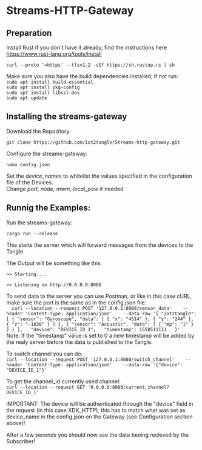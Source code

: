 # Streams-HTTP-Gateway


## Preparation
Install Rust if you don't have it already, find the instructions here https://www.rust-lang.org/tools/install

`curl --proto '=https' --tlsv1.2 -sSf https://sh.rustup.rs | sh`

Make sure you also have the build dependencies installed, if not run:  
`sudo apt install build-essential`  
`sudo apt install pkg-config`  
`sudo apt install libssl-dev`  
`sudo apt update`  

## Installing the streams-gateway

Download the Repository:  

`git clone https://github.com/iot2tangle/Streams-http-gateway.git`

  
Configure the streams-gateway:  

`nano config.json`  
 
Set the *device_names* to whitelist the values specified in the configuration file of the Devices.  
Change *port, node, mwm, local_pow* if needed 


  
## Runnig the Examples:  
  
Run the streams-gateway:  

`cargo run --release`  

This starts the server which will forward messages from the devices to the Tangle  
  
The Output will be something like this:  

`>> Starting.... `   

`>> Listening on http://0.0.0.0:8080`    


To send data to the server you can use Postman, or like in this case cURL, make sure the port is the same as in the config.json file:  
`  
curl --location --request POST '127.0.0.1:8080/sensor_data'   
--header 'Content-Type: application/json'   
--data-raw '{
    "iot2tangle": [
        {
            "sensor": "Gyroscope",
            "data": [
                {
                    "x": "4514"
                },
                {
                    "y": "244"
                },
                {
                    "z": "-1830"
                }
            ]
        },
        {
            "sensor": "Acoustic",
            "data": [
                {
                    "mp": "1"
                }
            ]
        }
    ],  
    "device": "DEVICE_ID_1",  
    "timestamp": 1558511111  
}'  
`  
Note: If the "timestamp" value is set to 0 a new timestamp will be added by the realy server before the data is published to the Tangle.
  
To switch channel you can do:  
`curl --location --request POST '127.0.0.1:8080/switch_channel'   
--header 'Content-Type: application/json'   
--data-raw '{"device": "DEVICE_ID_1"}'`

To get the channel_id currently used channel:  
`curl --location --request GET '0.0.0.0:8080/current_channel?DEVICE_ID_1'`
         
         
IMPORTANT: The device will be authenticated through the "device" field in the request (in this case XDK_HTTP), this has to match what was set as device_name in the config.json on the Gateway (see Configuration section above)!  
  
After a few seconds you should now see the data beeing recieved by the Subscriber!
